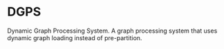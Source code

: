 # DGPS
Dynamic Graph Processing System.
A graph processing system that uses dynamic graph loading instead of pre-partition.
